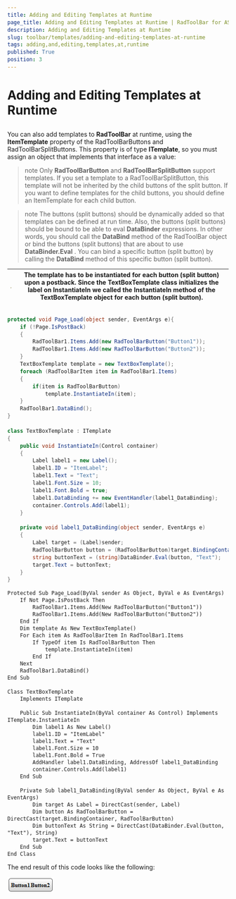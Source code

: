 ```yaml
---
title: Adding and Editing Templates at Runtime
page_title: Adding and Editing Templates at Runtime | RadToolBar for ASP.NET AJAX Documentation
description: Adding and Editing Templates at Runtime
slug: toolbar/templates/adding-and-editing-templates-at-runtime
tags: adding,and,editing,templates,at,runtime
published: True
position: 3
---
```


# Adding and Editing Templates at Runtime

## 

You can also add templates to **RadToolBar** at runtime, using the **ItemTemplate** property of the RadToolBarButtons and RadToolBarSplitButtons. This property is of type **ITemplate**, so you must assign an object that implements that interface as a value:

>note Only **RadToolBarButton** and **RadToolBarSplitButton** support templates. If you set a template to a RadToolBarSplitButton, this template will not be inherited by the child buttons of the split button. If you want to define templates for the child buttons, you should define an ItemTemplate for each child button.
>


>note The buttons (split buttons) should be dynamically added so that templates can be defined at run time.
>Also, the buttons (split buttons) should be bound to be able to eval **DataBinder** expressions. In other words, you should call the **DataBind** method of the RadToolBar object or bind the buttons (split buttons) that are about to use **DataBinder.Eval** . You can bind a specific button (split button) by calling the **DataBind** method of this specific button (split button).
>



| ![Note](images/toolbar_hs_note.gif) | The template has to be instantiated for each button (split button) upon a postback. Since the TextBoxTemplate class initializes the label on InstantiateIn we called the InstantiateIn method of the TextBoxTemplate object for each button (split button). |
| ------ | ------ |

## 



````C#	     
protected void Page_Load(object sender, EventArgs e){ 
    if (!Page.IsPostBack) 
    {
        RadToolBar1.Items.Add(new RadToolBarButton("Button1"));
        RadToolBar1.Items.Add(new RadToolBarButton("Button2"));
    } 
    TextBoxTemplate template = new TextBoxTemplate(); 
    foreach (RadToolBarItem item in RadToolBar1.Items) 
    {  
        if(item is RadToolBarButton)      
            template.InstantiateIn(item); 
    } 
    RadToolBar1.DataBind();
}

class TextBoxTemplate : ITemplate
{
    public void InstantiateIn(Control container) 
    {     
        Label label1 = new Label();   
        label1.ID = "ItemLabel";
        label1.Text = "Text";  
        label1.Font.Size = 10;   
        label1.Font.Bold = true;  
        label1.DataBinding += new EventHandler(label1_DataBinding);  
        container.Controls.Add(label1);
    }

    private void label1_DataBinding(object sender, EventArgs e) 
    {  
        Label target = (Label)sender;  
        RadToolBarButton button = (RadToolBarButton)target.BindingContainer; 
        string buttonText = (string)DataBinder.Eval(button, "Text"); 
        target.Text = buttonText; 
    }
}				
````
````VB.NET	    
Protected Sub Page_Load(ByVal sender As Object, ByVal e As EventArgs)
    If Not Page.IsPostBack Then
        RadToolBar1.Items.Add(New RadToolBarButton("Button1"))
        RadToolBar1.Items.Add(New RadToolBarButton("Button2"))
    End If
    Dim template As New TextBoxTemplate()
    For Each item As RadToolBarItem In RadToolBar1.Items
        If TypeOf item Is RadToolBarButton Then
            template.InstantiateIn(item)
        End If
    Next
    RadToolBar1.DataBind()
End Sub

Class TextBoxTemplate
    Implements ITemplate

    Public Sub InstantiateIn(ByVal container As Control) Implements ITemplate.InstantiateIn
        Dim label1 As New Label()
        label1.ID = "ItemLabel"
        label1.Text = "Text"
        label1.Font.Size = 10
        label1.Font.Bold = True
        AddHandler label1.DataBinding, AddressOf label1_DataBinding
        container.Controls.Add(label1)
    End Sub

    Private Sub label1_DataBinding(ByVal sender As Object, ByVal e As EventArgs)
        Dim target As Label = DirectCast(sender, Label)
        Dim button As RadToolBarButton = DirectCast(target.BindingContainer, RadToolBarButton)
        Dim buttonText As String = DirectCast(DataBinder.Eval(button, "Text"), String)
        target.Text = buttonText
    End Sub
End Class	
````

The end result of this code looks like the following:

![ToolBar Template](images/toolbar_add_templates_runtime.gif)
